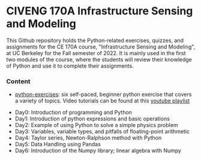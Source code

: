 # CIVENG 170A Infrastructure Sensing and Modeling

This Github repository holds the Python-related exercises, quizzes, and assignments for the CE 170A course, "Infrastructure Sensing and Modeling", at UC Berkeley for the Fall semester of 2022. It is mainly used in the first two modules of the course, where the students will review their knowledge of Python and use it to complete their assignments.

### Content

- [python-exercises](python-exercises): six self-paced, beginner python exercise that covers a variety of topics. Video tutorials can be found at this [youtube playlist](https://www.youtube.com/playlist?list=PLdML222URC1ZkKBuvMTNeLfv5LfiPZuyt)
* Day0: Introduction of programming and Python
* Day1: Introduction of python expressions and basic operations
* Day2: Example of using Python to solve a simple physics problem 
* Day3: Variables, variable types, and pitfalls of floating-point arithmetic
* Day4: Taylor series, Newton-Ralphson method with Python
* Day5: Data Handling using Pandas
* Day6: Introduction of the Numpy library; linear algebra with Numpy 
